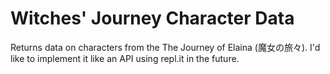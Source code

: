 # Witches' Journey Character Data
Returns data on characters from the The Journey of Elaina (魔女の旅々). I'd like to implement it like an API using repl.it in the future.